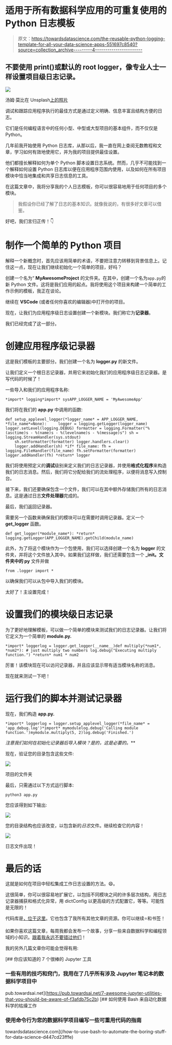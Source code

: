 # 适用于所有数据科学应用的可重复使用的 Python 日志模板

> 原文：<https://towardsdatascience.com/the-reusable-python-logging-template-for-all-your-data-science-apps-551697c8540?source=collection_archive---------4----------------------->

## 不要使用 print()或默认的 root logger，像专业人士一样设置项目级日志记录。

![](img/b3007840f6fa0d9d0dd55f438bf5716a.png)

汤姆·莫比在 Unsplash[上的照片](https://unsplash.com?utm_source=medium&utm_medium=referral)

调试和跟踪应用程序执行的最佳方式是通过定义明确、信息丰富且结构方便的日志。

它们是任何编程语言中的任何小型、中型或大型项目的基本组件，而不仅仅是 Python。

几年前我开始使用 Python 日志库，从那以后，我一直在网上查阅无数教程和文章，学习如何有效地使用它，并为我的项目提供最佳设置。

他们都擅长解释如何为单个 Python 脚本设置日志系统。然而，几乎不可能找到一个解释如何设置 Python 日志库以便在应用程序范围内使用，以及如何在所有项目模块中恰当地集成和共享日志信息的工具。

在这篇文章中，我将分享我的个人日志模板，你可以很容易地用于任何项目的多个模块。

> 我假设你已经了解了日志的基本知识。就像我说的，有很多好文章可以借鉴。

好吧，我们言归正传！👇

# 制作一个简单的 Python 项目

解释一个新概念时，首先应该用简单的术语，不要把注意力转移到背景信息上。记住这一点，现在让我们继续初始化一个简单的项目，好吗？

创建一个名为“ **MyAwesomeProject** 的文件夹。在其中，创建一个名为`app.py`的新 Python 文件。这将是我们应用的起点。我将使用这个项目来构建一个简单的工作示例的模板，我正在谈论。

继续在 **VSCode** (或者任何你喜欢的编辑器)中打开你的项目。

现在，让我们为应用程序级日志设置创建一个新模块。我们称它为**记录器**。

我们已经完成了这一部分。

# 创建应用程序级记录器

这是我们模板的主要部分。我们创建一个名为 **logger.py** 的新文件。

让我们定义一个根日志记录器，并用它来初始化我们的应用程序级日志记录器。是写代码的时候了！

一些导入和我们的应用程序名称:

```
*import* logging*import* sysAPP_LOGGER_NAME = 'MyAwesomeApp'
```

我们将在我们的 **app.py** 中调用的函数:

```
def setup_applevel_logger(*logger_name* = APP_LOGGER_NAME, *file_name*=None):     logger = logging.getLogger(logger_name) logger.setLevel(logging.DEBUG) formatter = logging.Formatter("%(asctime)s - %(name)s - %(levelname)s - %(message)s") sh = logging.StreamHandler(sys.stdout)
    sh.setFormatter(formatter) logger.handlers.clear()
    logger.addHandler(sh) *if* file_name: fh = logging.FileHandler(file_name) fh.setFormatter(formatter) logger.addHandler(fh) *return* logger
```

我们将使用预定义的**调试**级别来定义我们的日志记录器，并使用**格式化程序**来构造我们的日志消息。然后，我们将它分配给我们的流处理程序，以便将消息写入控制台。

接下来，我们还要确保包含一个文件，我们可以在其中额外存储我们所有的日志消息。这是通过日志**文件处理器**完成的。

最后，我们返回记录器。

需要另一个函数来确保我们的模块可以在需要时调用记录器。定义一个 **get_logger** 函数。

```
def get_logger(*module_name*): *return* logging.getLogger(APP_LOGGER_NAME).getChild(module_name)
```

此外，为了将这个模块作为一个包使用，我们可以选择创建一个名为 **logger** 的文件夹，并将这个文件放入其中。如果我们这样做，我们还需要包含一个 **___init__。文件夹中的 py** 文件并做

```
from .logger import *
```

以确保我们可以从包中导入我们的模块。

太好了！主设置完成！

# 设置我们的模块级日志记录

为了更好地理解模板，可以做一个简单的模块来测试我们的日志记录器。让我们将它定义为一个简单的 **module.py.**

```
*import* loggerlog = logger.get_logger(__name__)def multiply(*num1*, *num2*): # just multiply two numbers log.debug("Executing multiply function.") *return* num1 * num2
```

厉害！该模块现在可以访问记录器，并且应该显示带有适当模块名称的消息。

现在就来测试一下吧！

# 运行我们的脚本并测试记录器

现在，我们构造 **app.py.**

```
*import* loggerlog = logger.setup_applevel_logger(*file_name* = 'app_debug.log')*import* mymodulelog.debug('Calling module function.')mymodule.multiply(5, 2)log.debug('Finished.')
```

**注意我们如何在初始化记录器后导入模块*？是的，这是必要的。***

现在，验证您的目录包含这些文件:

![](img/4354ddbfbd822c2464f28e6e52991228.png)

项目的文件夹

最后，只需通过以下方式运行脚本:

```
python3 app.py
```

您应该得到如下输出:

![](img/6189975eca2473a345023ff522d6f644.png)

您的目录结构也应该改变，以包含新的*日志*文件。继续检查它的内容！

![](img/5bb2fb6d90869890e8d4462d853d9b67.png)

日志文件出现！

# 最后的话

这就是如何在项目中轻松集成工作日志设置的方法。😄。

这很简单，你可以很容易地扩展它，以包括不同模块之间的许多层次结构，用日志记录器捕获和格式化异常，用 dictConfig 以更高级的方式配置它，等等。可能性是无限的！

代码库是[，位于这里](https://github.com/yashprakash13/data-another-day#python-cool-concepts-because-knowing-them-is-cool)。它也包含了我所有其他文章的资源。你可以继续⭐️和书签！

如果你喜欢这篇文章，每周我都会发布一个故事，分享一些来自数据科学和编程领域的小知识。[跟着我永远不要错过他们](https://medium.com/@ipom)！

我的另外几篇文章你可能会觉得有用:

[](https://pub.towardsai.net/7-awesome-jupyter-utilities-that-you-should-be-aware-of-f3afdb75c2b) [## 你应该知道的 7 个很棒的 Jupyter 工具

### 一些有用的技巧和窍门，我用在了几乎所有涉及 Jupyter 笔记本的数据科学项目中

pub.towardsai.net](https://pub.towardsai.net/7-awesome-jupyter-utilities-that-you-should-be-aware-of-f3afdb75c2b) [](/how-to-use-bash-to-automate-the-boring-stuff-for-data-science-d447cd23fffe) [## 如何使用 Bash 来自动化数据科学的枯燥工作

### 使用命令行为您的数据科学项目编写一些可重用代码的指南

towardsdatascience.com](/how-to-use-bash-to-automate-the-boring-stuff-for-data-science-d447cd23fffe)